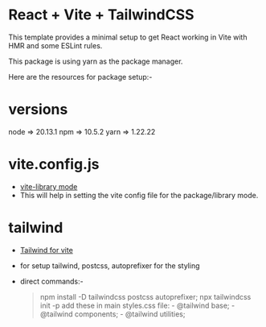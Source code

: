 # React + Vite + TailwindCSS

This template provides a minimal setup to get React working in Vite with HMR and some ESLint rules.

This package is using yarn as the package manager.

Here are the resources for package setup:-

# versions

node => 20.13.1
npm => 10.5.2
yarn => 1.22.22

# vite.config.js

-   [vite-library mode](https://vitejs.dev/guide/build.html#library-mode)
-   This will help in setting the vite config file for the package/library mode.

# tailwind

-   [Tailwind for vite](https://tailwindcss.com/docs/guides/vite)
-   for setup tailwind, postcss, autoprefixer for the styling

-   direct commands:-
    > npm install -D tailwindcss postcss autoprefixer;
    > npx tailwindcss init -p
    > add these in main styles.css file:
        -   @tailwind base;
        -   @tailwind components;
        -   @tailwind utilities;
